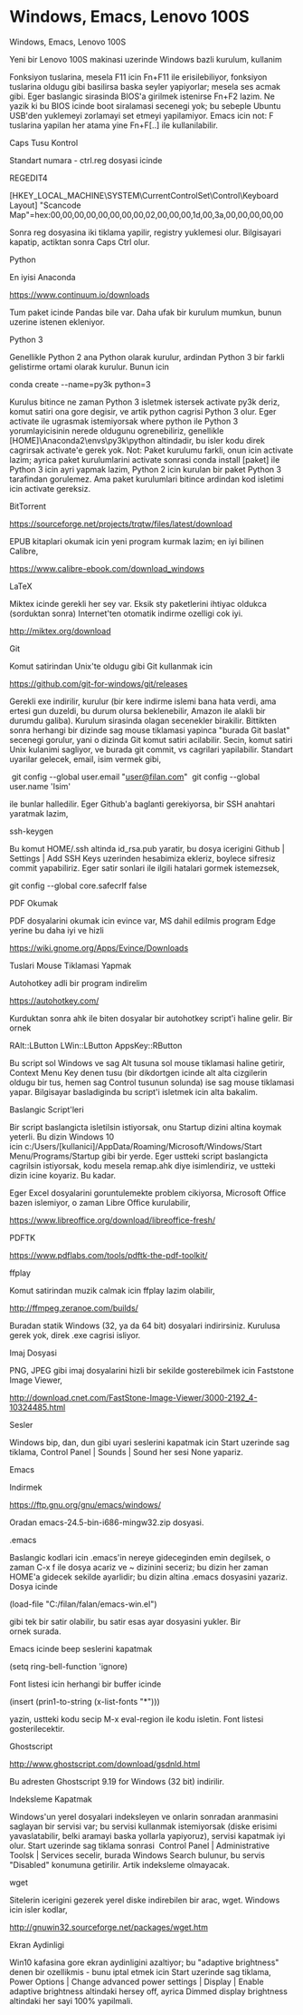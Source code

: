 # Windows, Emacs, Lenovo 100S


Windows, Emacs, Lenovo 100S




Yeni bir Lenovo 100S makinasi uzerinde Windows bazli kurulum, kullanim

Fonksiyon tuslarina, mesela F11 icin Fn+F11 ile erisilebiliyor, fonksiyon tuslarina oldugu gibi basilirsa baska seyler yapiyorlar; mesela ses acmak gibi. Eger baslangic sirasinda BIOS'a girilmek istenirse Fn+F2 lazim. Ne yazik ki bu BIOS icinde boot siralamasi secenegi yok; bu sebeple Ubuntu USB'den yuklemeyi zorlamayi set etmeyi yapilamiyor. Emacs icin not: F tuslarina yapilan her atama yine Fn+F[..] ile kullanilabilir.

Caps Tusu Kontrol

Standart numara - ctrl.reg dosyasi icinde

REGEDIT4

[HKEY_LOCAL_MACHINE\SYSTEM\CurrentControlSet\Control\Keyboard Layout]
"Scancode Map"=hex:00,00,00,00,00,00,00,00,02,00,00,00,1d,00,3a,00,00,00,00,00

Sonra reg dosyasina iki tiklama yapilir, registry yuklemesi olur. Bilgisayari kapatip, actiktan sonra Caps Ctrl olur.

Python

En iyisi Anaconda

https://www.continuum.io/downloads

Tum paket icinde Pandas bile var. Daha ufak bir kurulum mumkun, bunun uzerine istenen ekleniyor.

Python 3

Genellikle Python 2 ana Python olarak kurulur, ardindan Python 3 bir farkli gelistirme ortami olarak kurulur. Bunun icin

conda create --name=py3k python=3

Kurulus bitince ne zaman Python 3 isletmek istersek activate py3k deriz, komut satiri ona gore degisir, ve artik python cagrisi Python 3 olur. Eger activate ile ugrasmak istemiyorsak where python ile Python 3 yorumlayicisinin nerede oldugunu ogrenebiliriz, genellikle [HOME]\Anaconda2\envs\py3k\python altindadir, bu isler kodu direk cagrirsak activate'e gerek yok. Not: Paket kurulumu farkli, onun icin activate lazim; ayrica paket kurulumlarini activate sonrasi conda install [paket] ile Python 3 icin ayri yapmak lazim, Python 2 icin kurulan bir paket Python 3 tarafindan gorulemez. Ama paket kurulumlari bitince ardindan kod isletimi icin activate gereksiz.

BitTorrent

https://sourceforge.net/projects/trqtw/files/latest/download

EPUB kitaplari okumak icin yeni program kurmak lazim; en iyi bilinen Calibre,

https://www.calibre-ebook.com/download_windows

LaTeX

Miktex icinde gerekli her sey var. Eksik sty paketlerini ihtiyac oldukca (sorduktan sonra) Internet'ten otomatik indirme ozelligi cok iyi.

http://miktex.org/download

Git

Komut satirindan Unix'te oldugu gibi Git kullanmak icin

https://github.com/git-for-windows/git/releases

Gerekli exe indirilir, kurulur (bir kere indirme islemi bana hata verdi, ama ertesi gun duzeldi, bu durum olursa beklenebilir, Amazon ile alakli bir durumdu galiba). Kurulum sirasinda olagan secenekler birakilir. Bittikten sonra herhangi bir dizinde sag mouse tiklamasi yapinca "burada Git baslat" secenegi gorulur, yani o dizinda Git komut satiri acilabilir. Secin, komut satiri Unix kulanimi sagliyor, ve burada git commit, vs cagrilari yapilabilir. Standart uyarilar gelecek, email, isim vermek gibi,

 git config --global user.email "user@filan.com"
 git config --global user.name 'Isim'



ile bunlar halledilir. Eger Github'a baglanti gerekiyorsa, bir SSH anahtari yaratmak lazim, 



ssh-keygen



Bu komut HOME/.ssh altinda id_rsa.pub yaratir, bu dosya icerigini Github | Settings | Add SSH Keys uzerinden hesabimiza ekleriz, boylece sifresiz commit yapabiliriz. Eger satir sonlari ile ilgili hatalari gormek istemezsek, 



git config --global core.safecrlf false


PDF Okumak

PDF dosyalarini okumak icin evince var, MS dahil edilmis program Edge yerine bu daha iyi ve hizli

https://wiki.gnome.org/Apps/Evince/Downloads

Tuslari Mouse Tiklamasi Yapmak

Autohotkey adli bir program indirelim

https://autohotkey.com/

Kurduktan sonra ahk ile biten dosyalar bir autohotkey script'i haline gelir. Bir ornek

RAlt::LButton
LWin::LButton
AppsKey::RButton


Bu script sol Windows ve sag Alt tusuna sol mouse tiklamasi haline getirir, Context Menu Key denen tusu (bir dikdortgen icinde alt alta cizgilerin oldugu bir tus, hemen sag Control tusunun solunda) ise sag mouse tiklamasi yapar. Bilgisayar basladiginda bu script'i isletmek icin alta bakalim.

Baslangic Script'leri

Bir script baslangicta isletilsin istiyorsak, onu Startup dizini altina koymak yeterli. Bu dizin Windows 10 icin c:/Users/[kullanici]/AppData/Roaming/Microsoft/Windows/Start Menu/Programs/Startup gibi bir yerde. Eger ustteki script baslangicta cagrilsin istiyorsak, kodu mesela remap.ahk diye isimlendiriz, ve ustteki dizin icine koyariz. Bu kadar.

Eger Excel dosyalarini goruntulemekte problem cikiyorsa, Microsoft Office bazen islemiyor, o zaman Libre Office kurulabilir,

https://www.libreoffice.org/download/libreoffice-fresh/

PDFTK

https://www.pdflabs.com/tools/pdftk-the-pdf-toolkit/

ffplay

Komut satirindan muzik calmak icin ffplay lazim olabilir,

http://ffmpeg.zeranoe.com/builds/

Buradan statik Windows (32, ya da 64 bit) dosyalari indirirsiniz. Kurulusa gerek yok, direk .exe cagrisi isliyor.

Imaj Dosyasi

PNG, JPEG gibi imaj dosyalarini hizli bir sekilde gosterebilmek icin Faststone Image Viewer,

http://download.cnet.com/FastStone-Image-Viewer/3000-2192_4-10324485.html

Sesler

Windows bip, dan, dun gibi uyari seslerini kapatmak icin Start uzerinde sag tiklama, Control Panel | Sounds | Sound her sesi None yapariz.

Emacs

Indirmek

https://ftp.gnu.org/gnu/emacs/windows/

Oradan emacs-24.5-bin-i686-mingw32.zip dosyasi.

.emacs

Baslangic kodlari icin .emacs'in nereye gideceginden emin degilsek, o zaman C-x f ile dosya acariz ve ~ dizinini seceriz; bu dizin her zaman HOME'a gidecek sekilde ayarlidir; bu dizin altina .emacs dosyasini yazariz. Dosya icinde

(load-file "C:/filan/falan/emacs-win.el")

gibi tek bir satir olabilir, bu satir esas ayar dosyasini yukler. Bir ornek surada.

Emacs icinde beep seslerini kapatmak

(setq ring-bell-function 'ignore)

Font listesi icin herhangi bir buffer icinde

(insert (prin1-to-string (x-list-fonts "*")))

yazin, ustteki kodu secip M-x eval-region ile kodu isletin. Font listesi gosterilecektir.

Ghostscript

http://www.ghostscript.com/download/gsdnld.html

Bu adresten Ghostscript 9.19 for Windows (32 bit) indirilir.

Indeksleme Kapatmak

Windows'un yerel dosyalari indeksleyen ve onlarin sonradan aranmasini saglayan bir servisi var; bu servisi kullanmak istemiyorsak (diske erisimi yavaslatabilir, belki aramayi baska yollarla yapiyoruz), servisi kapatmak iyi olur. Start uzerinde sag tiklama sonrasi  Control Panel | Administrative Toolsk | Services secelir, burada Windows Search bulunur, bu servis "Disabled" konumuna getirilir. Artik indeksleme olmayacak.

wget

Sitelerin icerigini gezerek yerel diske indirebilen bir arac, wget. Windows icin isler kodlar,

http://gnuwin32.sourceforge.net/packages/wget.htm

Ekran Aydinligi

Win10 kafasina gore ekran aydinligini azaltiyor; bu "adaptive brightness" denen bir ozellikmis - bunu iptal etmek icin Start uzerinde sag tiklama, Power Options | Change advanced power settings | Display | Enable adaptive brightness altindaki hersey off, ayrica Dimmed display brightness altindaki her sayi 100% yapilmali.





